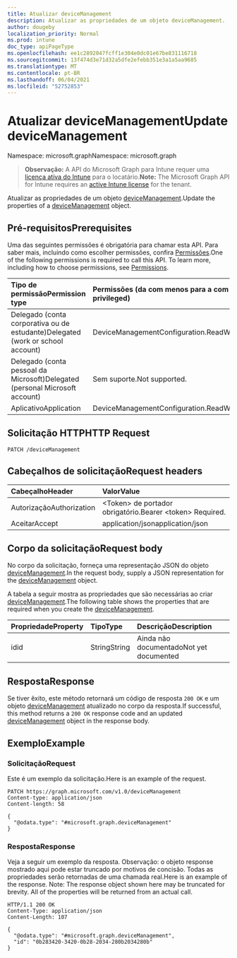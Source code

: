 ```yaml
---
title: Atualizar deviceManagement
description: Atualizar as propriedades de um objeto deviceManagement.
author: dougeby
localization_priority: Normal
ms.prod: intune
doc_type: apiPageType
ms.openlocfilehash: ee1c2892047fcff1e304e0dc01e67be831116718
ms.sourcegitcommit: 13f474d3e71d32a5dfe2efebb351e3a1a5aa9685
ms.translationtype: MT
ms.contentlocale: pt-BR
ms.lasthandoff: 06/04/2021
ms.locfileid: "52752853"
---
```

# <a name="update-devicemanagement"></a><span data-ttu-id="9c4b9-103">Atualizar deviceManagement</span><span class="sxs-lookup"><span data-stu-id="9c4b9-103">Update deviceManagement</span></span>

<span data-ttu-id="9c4b9-104">Namespace: microsoft.graph</span><span class="sxs-lookup"><span data-stu-id="9c4b9-104">Namespace: microsoft.graph</span></span>

> <span data-ttu-id="9c4b9-105">**Observação:** A API do Microsoft Graph para Intune requer uma [licença ativa do Intune](https://go.microsoft.com/fwlink/?linkid=839381) para o locatário.</span><span class="sxs-lookup"><span data-stu-id="9c4b9-105">**Note:** The Microsoft Graph API for Intune requires an [active Intune license](https://go.microsoft.com/fwlink/?linkid=839381) for the tenant.</span></span>

<span data-ttu-id="9c4b9-106">Atualizar as propriedades de um objeto [deviceManagement](../resources/intune-gpanalyticsservice-devicemanagement.md).</span><span class="sxs-lookup"><span data-stu-id="9c4b9-106">Update the properties of a [deviceManagement](../resources/intune-gpanalyticsservice-devicemanagement.md) object.</span></span>

## <a name="prerequisites"></a><span data-ttu-id="9c4b9-107">Pré-requisitos</span><span class="sxs-lookup"><span data-stu-id="9c4b9-107">Prerequisites</span></span>
<span data-ttu-id="9c4b9-p101">Uma das seguintes permissões é obrigatória para chamar esta API. Para saber mais, incluindo como escolher permissões, confira [Permissões](/graph/permissions-reference).</span><span class="sxs-lookup"><span data-stu-id="9c4b9-p101">One of the following permissions is required to call this API. To learn more, including how to choose permissions, see [Permissions](/graph/permissions-reference).</span></span>

|<span data-ttu-id="9c4b9-110">Tipo de permissão</span><span class="sxs-lookup"><span data-stu-id="9c4b9-110">Permission type</span></span>|<span data-ttu-id="9c4b9-111">Permissões (da com menos para a com mais privilégios)</span><span class="sxs-lookup"><span data-stu-id="9c4b9-111">Permissions (from least to most privileged)</span></span>|
|:---|:---|
|<span data-ttu-id="9c4b9-112">Delegado (conta corporativa ou de estudante)</span><span class="sxs-lookup"><span data-stu-id="9c4b9-112">Delegated (work or school account)</span></span>|<span data-ttu-id="9c4b9-113">DeviceManagementConfiguration.ReadWrite.All</span><span class="sxs-lookup"><span data-stu-id="9c4b9-113">DeviceManagementConfiguration.ReadWrite.All</span></span>|
|<span data-ttu-id="9c4b9-114">Delegado (conta pessoal da Microsoft)</span><span class="sxs-lookup"><span data-stu-id="9c4b9-114">Delegated (personal Microsoft account)</span></span>|<span data-ttu-id="9c4b9-115">Sem suporte.</span><span class="sxs-lookup"><span data-stu-id="9c4b9-115">Not supported.</span></span>|
|<span data-ttu-id="9c4b9-116">Aplicativo</span><span class="sxs-lookup"><span data-stu-id="9c4b9-116">Application</span></span>|<span data-ttu-id="9c4b9-117">DeviceManagementConfiguration.ReadWrite.All</span><span class="sxs-lookup"><span data-stu-id="9c4b9-117">DeviceManagementConfiguration.ReadWrite.All</span></span>|

## <a name="http-request"></a><span data-ttu-id="9c4b9-118">Solicitação HTTP</span><span class="sxs-lookup"><span data-stu-id="9c4b9-118">HTTP Request</span></span>
<!-- {
  "blockType": "ignored"
}
-->
``` http
PATCH /deviceManagement
```

## <a name="request-headers"></a><span data-ttu-id="9c4b9-119">Cabeçalhos de solicitação</span><span class="sxs-lookup"><span data-stu-id="9c4b9-119">Request headers</span></span>
|<span data-ttu-id="9c4b9-120">Cabeçalho</span><span class="sxs-lookup"><span data-stu-id="9c4b9-120">Header</span></span>|<span data-ttu-id="9c4b9-121">Valor</span><span class="sxs-lookup"><span data-stu-id="9c4b9-121">Value</span></span>|
|:---|:---|
|<span data-ttu-id="9c4b9-122">Autorização</span><span class="sxs-lookup"><span data-stu-id="9c4b9-122">Authorization</span></span>|<span data-ttu-id="9c4b9-123">&lt;Token&gt; de portador obrigatório.</span><span class="sxs-lookup"><span data-stu-id="9c4b9-123">Bearer &lt;token&gt; Required.</span></span>|
|<span data-ttu-id="9c4b9-124">Aceitar</span><span class="sxs-lookup"><span data-stu-id="9c4b9-124">Accept</span></span>|<span data-ttu-id="9c4b9-125">application/json</span><span class="sxs-lookup"><span data-stu-id="9c4b9-125">application/json</span></span>|

## <a name="request-body"></a><span data-ttu-id="9c4b9-126">Corpo da solicitação</span><span class="sxs-lookup"><span data-stu-id="9c4b9-126">Request body</span></span>
<span data-ttu-id="9c4b9-127">No corpo da solicitação, forneça uma representação JSON do objeto [deviceManagement](../resources/intune-gpanalyticsservice-devicemanagement.md).</span><span class="sxs-lookup"><span data-stu-id="9c4b9-127">In the request body, supply a JSON representation for the [deviceManagement](../resources/intune-gpanalyticsservice-devicemanagement.md) object.</span></span>

<span data-ttu-id="9c4b9-128">A tabela a seguir mostra as propriedades que são necessárias ao criar [deviceManagement](../resources/intune-gpanalyticsservice-devicemanagement.md).</span><span class="sxs-lookup"><span data-stu-id="9c4b9-128">The following table shows the properties that are required when you create the [deviceManagement](../resources/intune-gpanalyticsservice-devicemanagement.md).</span></span>

|<span data-ttu-id="9c4b9-129">Propriedade</span><span class="sxs-lookup"><span data-stu-id="9c4b9-129">Property</span></span>|<span data-ttu-id="9c4b9-130">Tipo</span><span class="sxs-lookup"><span data-stu-id="9c4b9-130">Type</span></span>|<span data-ttu-id="9c4b9-131">Descrição</span><span class="sxs-lookup"><span data-stu-id="9c4b9-131">Description</span></span>|
|:---|:---|:---|
|<span data-ttu-id="9c4b9-132">id</span><span class="sxs-lookup"><span data-stu-id="9c4b9-132">id</span></span>|<span data-ttu-id="9c4b9-133">String</span><span class="sxs-lookup"><span data-stu-id="9c4b9-133">String</span></span>|<span data-ttu-id="9c4b9-134">Ainda não documentado</span><span class="sxs-lookup"><span data-stu-id="9c4b9-134">Not yet documented</span></span>|



## <a name="response"></a><span data-ttu-id="9c4b9-135">Resposta</span><span class="sxs-lookup"><span data-stu-id="9c4b9-135">Response</span></span>
<span data-ttu-id="9c4b9-136">Se tiver êxito, este método retornará um código de resposta `200 OK` e um objeto [deviceManagement](../resources/intune-gpanalyticsservice-devicemanagement.md) atualizado no corpo da resposta.</span><span class="sxs-lookup"><span data-stu-id="9c4b9-136">If successful, this method returns a `200 OK` response code and an updated [deviceManagement](../resources/intune-gpanalyticsservice-devicemanagement.md) object in the response body.</span></span>

## <a name="example"></a><span data-ttu-id="9c4b9-137">Exemplo</span><span class="sxs-lookup"><span data-stu-id="9c4b9-137">Example</span></span>

### <a name="request"></a><span data-ttu-id="9c4b9-138">Solicitação</span><span class="sxs-lookup"><span data-stu-id="9c4b9-138">Request</span></span>
<span data-ttu-id="9c4b9-139">Este é um exemplo da solicitação.</span><span class="sxs-lookup"><span data-stu-id="9c4b9-139">Here is an example of the request.</span></span>
``` http
PATCH https://graph.microsoft.com/v1.0/deviceManagement
Content-type: application/json
Content-length: 58

{
  "@odata.type": "#microsoft.graph.deviceManagement"
}
```

### <a name="response"></a><span data-ttu-id="9c4b9-140">Resposta</span><span class="sxs-lookup"><span data-stu-id="9c4b9-140">Response</span></span>
<span data-ttu-id="9c4b9-p102">Veja a seguir um exemplo da resposta. Observação: o objeto response mostrado aqui pode estar truncado por motivos de concisão. Todas as propriedades serão retornadas de uma chamada real.</span><span class="sxs-lookup"><span data-stu-id="9c4b9-p102">Here is an example of the response. Note: The response object shown here may be truncated for brevity. All of the properties will be returned from an actual call.</span></span>
``` http
HTTP/1.1 200 OK
Content-Type: application/json
Content-Length: 107

{
  "@odata.type": "#microsoft.graph.deviceManagement",
  "id": "0b283420-3420-0b28-2034-280b2034280b"
}
```




